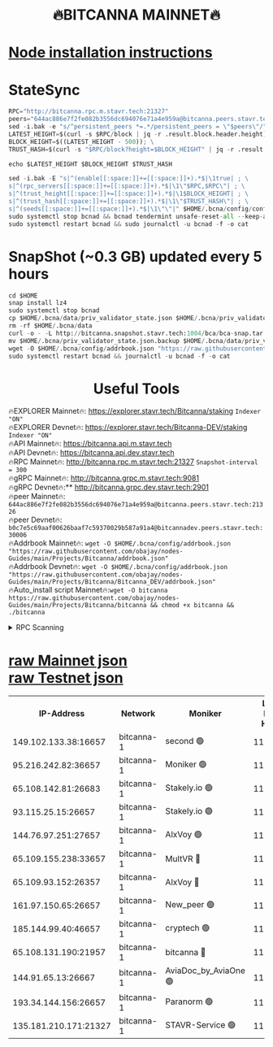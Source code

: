 <h1 align="center"> 🔥BITCANNA MAINNET🔥</h1>


[Node installation instructions](https://github.com/obajay/nodes-Guides/tree/main/Projects/Bitcanna)
=

# StateSync
```python
RPC="http://bitcanna.rpc.m.stavr.tech:21327"
peers="644ac886e7f2fe082b3556dc694076e71a4e959a@bitcanna.peers.stavr.tech:21326"
sed -i.bak -e "s/^persistent_peers *=.*/persistent_peers = \"$peers\"/" $HOME/.bcna/config/config.toml
LATEST_HEIGHT=$(curl -s $RPC/block | jq -r .result.block.header.height); \
BLOCK_HEIGHT=$((LATEST_HEIGHT - 500)); \
TRUST_HASH=$(curl -s "$RPC/block?height=$BLOCK_HEIGHT" | jq -r .result.block_id.hash)

echo $LATEST_HEIGHT $BLOCK_HEIGHT $TRUST_HASH

sed -i.bak -E "s|^(enable[[:space:]]+=[[:space:]]+).*$|\1true| ; \
s|^(rpc_servers[[:space:]]+=[[:space:]]+).*$|\1\"$RPC,$RPC\"| ; \
s|^(trust_height[[:space:]]+=[[:space:]]+).*$|\1$BLOCK_HEIGHT| ; \
s|^(trust_hash[[:space:]]+=[[:space:]]+).*$|\1\"$TRUST_HASH\"| ; \
s|^(seeds[[:space:]]+=[[:space:]]+).*$|\1\"\"|" $HOME/.bcna/config/config.toml
sudo systemctl stop bcnad && bcnad tendermint unsafe-reset-all --keep-addr-book
sudo systemctl restart bcnad && sudo journalctl -u bcnad -f -o cat
```
# SnapShot (~0.3 GB) updated every 5 hours
```python
cd $HOME
snap install lz4
sudo systemctl stop bcnad
cp $HOME/.bcna/data/priv_validator_state.json $HOME/.bcna/priv_validator_state.json.backup
rm -rf $HOME/.bcna/data
curl -o - -L http://bitcanna.snapshot.stavr.tech:1004/bca/bca-snap.tar.lz4 | lz4 -c -d - | tar -x -C $HOME/.bcna --strip-components 2
mv $HOME/.bcna/priv_validator_state.json.backup $HOME/.bcna/data/priv_validator_state.json
wget -O $HOME/.bcna/config/addrbook.json "https://raw.githubusercontent.com/obajay/nodes-Guides/main/Projects/Bitcanna/addrbook.json"
sudo systemctl restart bcnad && journalctl -u bcnad -f -o cat
```

 <h1 align="center"> Useful Tools</h1>

🔥EXPLORER Mainnet🔥:    https://explorer.stavr.tech/Bitcanna/staking          `Indexer "ON"` \
🔥EXPLORER Devnet🔥:     https://explorer.stavr.tech/Bitcanna-DEV/staking     `Indexer "ON"` \
🔥API Mainnet🔥:         https://bitcanna.api.m.stavr.tech \
🔥API Devnet🔥:          https://bitcanna.api.dev.stavr.tech \
🔥RPC Mainnet🔥:         http://bitcanna.rpc.m.stavr.tech:21327         `Snapshot-interval = 300` \
🔥gRPC Mainnet🔥:        http://bitcanna.grpc.m.stavr.tech:9081 \
🔥gRPC Devnet🔥:**       http://bitcanna.grpc.dev.stavr.tech:2901 \
🔥peer Mainnet🔥:        `644ac886e7f2fe082b3556dc694076e71a4e959a@bitcanna.peers.stavr.tech:21326` \
🔥peer Devnet🔥:         `b0c7e5c69aaf00626baaf7c59370029b587a91a4@bitcannadev.peers.stavr.tech:30006` \
🔥Addrbook Mainnet🔥:    ```wget -O $HOME/.bcna/config/addrbook.json "https://raw.githubusercontent.com/obajay/nodes-Guides/main/Projects/Bitcanna/addrbook.json"``` \
🔥Addrbook Devnet🔥:    ```wget -O $HOME/.bcna/config/addrbook.json "https://raw.githubusercontent.com/obajay/nodes-Guides/main/Projects/Bitcanna/Bitcanna_DEV/addrbook.json"``` \
🔥Auto_install script Mainnet🔥:```wget -O bitcanna https://raw.githubusercontent.com/obajay/nodes-Guides/main/Projects/Bitcanna/bitcanna && chmod +x bitcanna && ./bitcanna```



<details>
<summary>RPC Scanning</summary>

<h2 align="center"> We scan nodes in real time every 4 hours. And we provide the final result of RPC endpoints.
We cannot influence the operation of these nodes in any way. </h2>


```python
If Voting Power is higher than 0 --> then the Node is a validator of the network and may be subject to attack and be a potential threat to the chain.
```
```python
We marked such validators with a red symbol
```

</details>

[raw Mainnet json](https://rpc-check.bcam.stavr.tech/bcam/rpc-bcam-result.json) \
[raw Testnet json](https://github.com/obajay/StateSync-snapshots/tree/main/Projects/Bitcanna/Rpc-Check-Testnet)
=



<table><tr><th>IP-Address</th><th>Network</th><th>Moniker</th><th>Latest Block Height</th><th>Earliest Block Height</th><th>Catching Up</th><th>Tx Index</th><th>Voting Power</th><th>Scan Time</th></tr><tr><td>149.102.133.38:16657</td><td>bitcanna-1</td><td>second 🟢</td><td>11648494</td><td>1</td><td>False</td><td>on</td><td>0</td><td>2023-12-12T19:27:23.714790243UTC</td></tr><tr><td>95.216.242.82:36657</td><td>bitcanna-1</td><td>Moniker 🟢</td><td>11648487</td><td>5776907</td><td>False</td><td>on</td><td>0</td><td>2023-12-12T19:26:38.672140227UTC</td></tr><tr><td>65.108.142.81:26683</td><td>bitcanna-1</td><td>Stakely.io 🟢</td><td>11648489</td><td>6152001</td><td>False</td><td>on</td><td>0</td><td>2023-12-12T19:26:54.088855039UTC</td></tr><tr><td>93.115.25.15:26657</td><td>bitcanna-1</td><td>Stakely.io 🟢</td><td>11648488</td><td>6520001</td><td>False</td><td>on</td><td>0</td><td>2023-12-12T19:26:47.584313156UTC</td></tr><tr><td>144.76.97.251:27657</td><td>bitcanna-1</td><td>AlxVoy 🟢</td><td>11648492</td><td>8805201</td><td>False</td><td>on</td><td>0</td><td>2023-12-12T19:27:15.127898769UTC</td></tr><tr><td>65.109.155.238:33657</td><td>bitcanna-1</td><td>MultVR 🔴</td><td>11648490</td><td>9933415</td><td>False</td><td>on</td><td>349751</td><td>2023-12-12T19:27:01.024753005UTC</td></tr><tr><td>65.109.93.152:26357</td><td>bitcanna-1</td><td>AlxVoy 🔴</td><td>11648494</td><td>10824001</td><td>False</td><td>on</td><td>1391603</td><td>2023-12-12T19:27:24.272008560UTC</td></tr><tr><td>161.97.150.65:26657</td><td>bitcanna-1</td><td>New_peer 🟢</td><td>11648489</td><td>11334001</td><td>False</td><td>on</td><td>0</td><td>2023-12-12T19:26:54.401119546UTC</td></tr><tr><td>185.144.99.40:46657</td><td>bitcanna-1</td><td>cryptech 🟢</td><td>11648486</td><td>11528001</td><td>False</td><td>on</td><td>0</td><td>2023-12-12T19:26:36.297939474UTC</td></tr><tr><td>65.108.131.190:21957</td><td>bitcanna-1</td><td>bitcanna 🔴</td><td>11648491</td><td>11548491</td><td>False</td><td>on</td><td>408340</td><td>2023-12-12T19:27:05.430537813UTC</td></tr><tr><td>144.91.65.13:26667</td><td>bitcanna-1</td><td>AviaDoc_by_AviaOne 🟢</td><td>11648491</td><td>11636001</td><td>False</td><td>on</td><td>0</td><td>2023-12-12T19:27:10.260541022UTC</td></tr><tr><td>193.34.144.156:26657</td><td>bitcanna-1</td><td>Paranorm 🟢</td><td>11648491</td><td>11645501</td><td>False</td><td>on</td><td>0</td><td>2023-12-12T19:27:05.698563322UTC</td></tr><tr><td>135.181.210.171:21327</td><td>bitcanna-1</td><td>STAVR-Service 🟢</td><td>11648492</td><td>11648201</td><td>False</td><td>on</td><td>0</td><td>2023-12-12T19:27:14.782697788UTC</td></tr></table>
